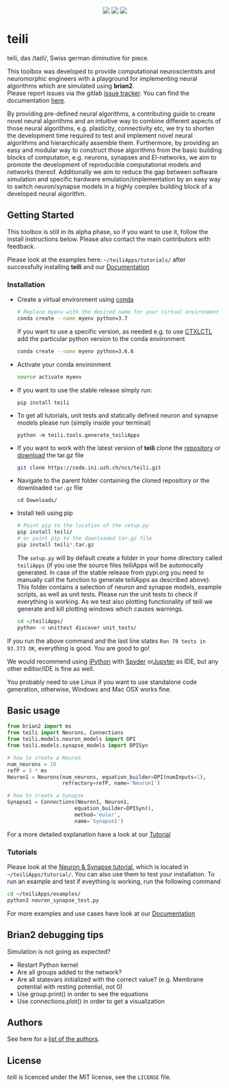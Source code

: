 <p align="center">
 <a href='https://teili.readthedocs.io/en/latest/?badge=latest' alt="Documentation Status">
    <img src='https://readthedocs.org/projects/teili/badge/?version=latest' /></a>
 <a href="https://gitlab.com/neuroinf/teili/commits/dev" alt="build status">
    <img src="https://code.ini.uzh.ch/ncs/teili/badges/dev/build.svg" /></a>
 <a href="https://gitlab.com/neuroinf/teili/commits/dev" alt="coverage report">
    <img src="https://gitlab.com/neuroinf/teili/badges/dev/coverage.svg" /></a>
</p>

# teili

teili, das /taɪli/, Swiss german diminutive for piece. <br />

This toolbox was developed to provide computational neuroscientists and neuromorphic engineers with a playground for implementing neural algorithms which are simulated using **brian2**.<br />
Please report issues via the gitlab [issue tracker](https://gitlab.com/neuroinf/teili/-/issues). You can find the documentation [here](https://teili.readthedocs.io/en/latest/).


By providing pre-defined neural algorithms, a contributing guide to create novel neural algorithms and an intuitive way to combine different aspects of those neural algorithms, e.g. plasticity, connectivity etc, we try to shorten the development time required to test and implement novel neural algorithms and hierarchically assemble them.
Furthermore, by providing an easy and modular way to construct those algorithms from the basic building blocks of computaton, e.g. neurons, synapses and EI-networks, we aim to promote the development of reproducible computational models and networks thereof. 
Additionally we aim to reduce the gap between software simulation and specific hardware emulation/implementation by an easy way to switch neuron/synapse models in a highly complex building block of a developed neural algorithm.

## Getting Started

This toolbox is still in its alpha phase, so if you want to use it, follow the install instructions below.
Please also contact the main contributors with feedback.

Please look at the examples here: `~/teiliApps/tutorials/` after successfully installing **teili** and our [Documentation](https://teili.readthedocs.io/en/latest/)

### Installation

* Create a virtual environment using [conda](https://conda.io/docs/user-guide/install/index.html)
    ``` bash
    # Replace myenv with the desired name for your virtual environment
    conda create --name myenv python=3.7
    ```
  If you want to use a specific version, as needed e.g. to use [CTXLCTL](http://ai-ctx.gitlab.io/ctxctl/index.html) add the particular python version to the conda environment
   ``` bash
   conda create --name myenv python=3.6.6
   ```

*  Activate your conda environment
    ``` bash
    source activate myenv
    ```

*  If you want to use the stable release simply run:

    ```
    pip install teili
    ```
*  To get all tutorials, unit tests and statically defined neuron and synapse models please run (simply inside your terminal)
    ```
    python -m teili.tools.generate_teiliApps
    ```

*  If you want to work with the latest version of **teili** clone the [repository](https://code.ini.uzh.ch/ncs/teili) or [download](https://code.ini.uzh.ch/ncs/teili) the tar.gz file<br />
    ``` bash
    git clone https://code.ini.uzh.ch/ncs/teili.git
    ```
*  Navigate to the parent folder containing the cloned repository or the downloaded `tar.gz` file
    ```
    cd Downloads/
    ```
*  Install teili using pip
    ``` bash
    # Point pip to the location of the setup.py
    pip install teili/
    # or point pip to the downloaded tar.gz file
    pip install teili*.tar.gz
    ```
    The `setup.py` will by default create a folder in your home directory called `teiliApps` (if you use the source files teiliApps will be automocally generated. In case of the stable release from pypi.org you need to manually call the function to generate teiliApps as described above).
    This folder contains a selection of neuron and synapse models, example scripts, as well as unit tests.
    Please run the unit tests to check if everything is working. As we test also plotting functionality of teili we generate and kill plotting windows which causes warnings.

    ``` bash
    cd ~/teiliApps/
    python -m unittest discover unit_tests/
    ```

If you run the above command and the last line states ``Ran 78 tests in 93.373 OK``, everything is good. You are good to go!<br />

We would recommend using [iPython](https://pypi.org/project/ipython/) with [Spyder](https://www.spyder-ide.org/) or[Jupyter](https://pypi.org/project/jupyter/) as IDE, but any other editior/IDE is fine as well.

You probably need to use Linux if you want to use standalone code generation,
otherwise, Windows and Mac OSX works fine.

## Basic usage

``` python
from brian2 import ms
from teili import Neurons, Connections
from teili.models.neuron_models import DPI
from teili.models.synapse_models import DPISyn

# how to create a Neuron
num_neurons = 10
refP = 3 * ms
Neuron1 = Neurons(num_neurons, equation_builder=DPI(numInputs=1),
                  refractory=refP, name='Neuron1')

# how to create a Synapse
Synapse1 = Connections(Neuron1, Neuron1,
                      equation_builder=DPISyn(),
                      method='euler',
                      name='Synapse1')
```
For a more detailed explanation have a look at our [Tutorial](https://teili.readthedocs.io/en/latest/scripts/Tutorials.html)

### Tutorials
Please look at the [Neuron & Synapse tutorial](https://teili.readthedocs.io/en/latest/scripts/Tutorials.html#neuron-synapse-tutorial), which is located in `~/teiliApps/tutorial/`.
You can also use them to test your installation.
To run an example and test if eveything is working, run the following command

``` bash
cd ~/teiliApps/examples/
python3 neuron_synapse_test.py
```
For more examples and use cases have look at our [Documentation](https://teili.readthedocs.io/en/latest/index.html)


## Brian2 debugging tips
Simulation is not going as expected?
* Restart Python kernel
* Are all groups added to the network?
* Are all statevars initialized with the correct value? (e.g. Membrane potential with resting potential, not 0)
* Use group.print() in order to see the equations
* Use connections.plot() in order to get a visualization



## Authors
See here for a [list of the authors](https://teili.readthedocs.io/en/latest/scripts/Contributors.html).


## License
_teili_ is licenced under the MIT license, see the `LICENSE` file.

